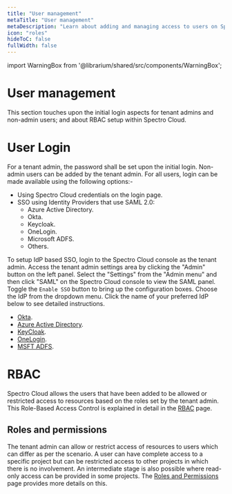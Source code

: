 ```yaml
---
title: "User management"
metaTitle: "User management"
metaDescription: "Learn about adding and managing access to users on Spectro Cloud using SAML based SSO. Also explains how users and tenant admins have been setup on Spectro Cloud"
icon: "roles"
hideToC: false
fullWidth: false
---
```


import WarningBox from '@librarium/shared/src/components/WarningBox';

# User management

This section touches upon the initial login aspects for tenant admins and non-admin users; and about RBAC setup within Spectro Cloud.

# User Login

For a tenant admin, the password shall be set upon the initial login. Non-admin users can be added by the tenant admin. For all users, login can be made available using the following options:-

* Using Spectro Cloud credentials on the login page.
* SSO using Identity Providers that use SAML 2.0:
  * Azure Active Directory.
  * Okta.
  * Keycloak.
  * OneLogin.
  * Microsoft ADFS.
  * Others.

To setup IdP based SSO, login to the Spectro Cloud console as the tenant admin. Access the tenant admin settings area by clicking the "Admin" button on the left panel.
Select the "Settings" from the "Admin menu" and then click "SAML" on the Spectro Cloud console to view the SAML panel. Toggle the `Enable SSO` button to bring up the configuration boxes.
Choose the IdP from the dropdown menu. Click the name of your preferred IdP below to see detailed instructions.
* [Okta](/user-management/okta).
* [Azure Active Directory](/user-management/azure-ad).
* [KeyCloak](/user-management/keycloak).
* [OneLogin](/user-management/ßonelogin).
* [MSFT ADFS](/user-management/msft-adfs).

# RBAC

Spectro Cloud allows the users that have been added to be allowed or restricted access to resources based on the roles set by the tenant admin. This Role-Based Access Control is explained in detail in the [RBAC](/user-management/rbac) page.

## Roles and permissions

The tenant admin can allow or restrict access of resources to users which can differ as per the scenario. A user can have complete access to a specific project but can be restricted access to other projects in which there is no involvement. An intermediate stage is also possible where read-only access can be provided in some projects. The [Roles and Permissions](/user-management/about-roles-and-permissions) page provides more details on this.
